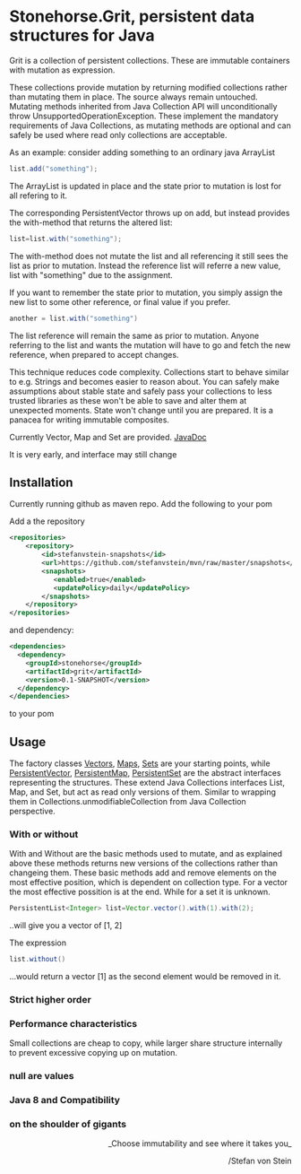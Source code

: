
# Stonehorse.Grit, persistent data structures for Java

Grit is a collection of persistent collections. These are immutable containers with mutation as expression. 

These collections provide mutation by returning modified collections rather than mutating them in place. The source always remain untouched. Mutating methods inherited from Java Collection API will unconditionally throw UnsupportedOperationException. These implement the mandatory requirements of Java Collections, as mutating methods are optional and can safely be used where read only collections are acceptable. 

As an example: consider adding something to an ordinary java ArrayList
```java
list.add("something");
```
The ArrayList is updated in place and the state prior to mutation is lost for all refering to it. 

The corresponding PersistentVector throws up on add, but instead provides the with-method that returns the altered list:
```java
list=list.with("something");
```
The with-method does not mutate the list and all referencing it still sees the list as prior to mutation. Instead the reference list will referre a new value, list with "something" due to the assignment. 

If you want to remember the state prior to mutation, you simply assign the new list to some other reference, or final value if you prefer.
```java
another = list.with("something")
```
The list reference will remain the same as prior to mutation. Anyone referring to the list and wants the mutation will have to go and fetch the new reference, when prepared to accept changes.

This technique reduces code complexity. Collections start to behave similar to e.g. Strings and becomes easier to reason about. You can safely make assumptions about stable state and safely pass your collections to less trusted libraries as these won't be able to save and alter them at unexpected moments. State won't change until you are prepared. It is a panacea for writing immutable composites.


Currently Vector, Map and Set are provided. [JavaDoc](https://stefanvstein.github.io/stonehorse.grit/index.html)

It is very early, and interface may still change

## Installation

Currently running github as maven repo. Add the following to your pom

Add a the repository
```xml
<repositories>
    <repository>
        <id>stefanvstein-snapshots</id>
        <url>https://github.com/stefanvstein/mvn/raw/master/snapshots</url>
        <snapshots>
           <enabled>true</enabled>
           <updatePolicy>daily</updatePolicy>
        </snapshots>
    </repository>
</repositories>
```

and dependency:
```xml
<dependencies>
  <dependency>
    <groupId>stonehorse</groupId>
    <artifactId>grit</artifactId>
    <version>0.1-SNAPSHOT</version>
  </dependency>
</dependencies>
```
to your pom

## Usage

The factory classes [Vectors](https://stefanvstein.github.io/stonehorse.grit/stonehorse/grit/Vectors.html), [Maps](https://stefanvstein.github.io/stonehorse.grit/stonehorse/grit/Maps.html), [Sets](https://stefanvstein.github.io/stonehorse.grit/stonehorse/grit/Sets.html) are your starting points, while [PersistentVector](https://stefanvstein.github.io/stonehorse.grit/stonehorse/grit/PersistentVector.html), [PersistentMap](https://stefanvstein.github.io/stonehorse.grit/stonehorse/grit/PersistentMap.html), [PersistentSet](https://stefanvstein.github.io/stonehorse.grit/stonehorse/grit/PersistentSet.html) are the abstract interfaces representing the structures. These extend Java Collections interfaces List, Map, and Set, but act as read only versions of them. Similar to wrapping them in Collections.unmodifiableCollection from Java Collection perspective.

### With or without

With and Without are the basic methods used to mutate, and as explained above these methods returns new versions of the collections rather than changeing them. These basic methods add and remove elements on the most effective position, which is dependent on collection type. For a vector the most effective possition is at the end. While for a set it is unknown.

```java
PersistentList<Integer> list=Vector.vector().with(1).with(2);
```
..will give you a vector of [1, 2]

The expression 
```java
list.without()
```
...would return a vector [1] as the second element would be removed in it.


### Strict higher order

### Performance characteristics 
Small collections are cheap to copy, while larger share structure internally to prevent excessive copying up on mutation.

### null are values

### Java 8 and Compatibility

### on the shoulder of gigants

 <div align="right">
_Choose immutability and see where it takes you_

 /Stefan von Stein
</div> 

